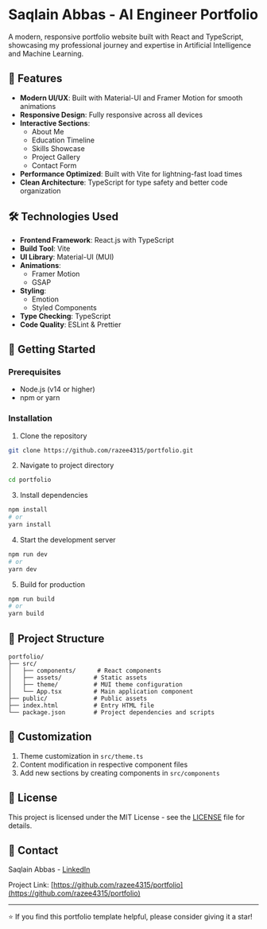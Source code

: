 # Saqlain Abbas - AI Engineer Portfolio

A modern, responsive portfolio website built with React and TypeScript, showcasing my professional journey and expertise in Artificial Intelligence and Machine Learning.

## 🚀 Features

- **Modern UI/UX**: Built with Material-UI and Framer Motion for smooth animations
- **Responsive Design**: Fully responsive across all devices
- **Interactive Sections**: 
  - About Me
  - Education Timeline
  - Skills Showcase
  - Project Gallery
  - Contact Form
- **Performance Optimized**: Built with Vite for lightning-fast load times
- **Clean Architecture**: TypeScript for type safety and better code organization

## 🛠️ Technologies Used

- **Frontend Framework**: React.js with TypeScript
- **Build Tool**: Vite
- **UI Library**: Material-UI (MUI)
- **Animations**: 
  - Framer Motion
  - GSAP
- **Styling**: 
  - Emotion
  - Styled Components
- **Type Checking**: TypeScript
- **Code Quality**: ESLint & Prettier

## 🚀 Getting Started

### Prerequisites

- Node.js (v14 or higher)
- npm or yarn

### Installation

1. Clone the repository
```bash
git clone https://github.com/razee4315/portfolio.git
```

2. Navigate to project directory
```bash
cd portfolio
```

3. Install dependencies
```bash
npm install
# or
yarn install
```

4. Start the development server
```bash
npm run dev
# or
yarn dev
```

5. Build for production
```bash
npm run build
# or
yarn build
```

## 📁 Project Structure

```
portfolio/
├── src/
│   ├── components/      # React components
│   ├── assets/         # Static assets
│   ├── theme/          # MUI theme configuration
│   └── App.tsx         # Main application component
├── public/             # Public assets
├── index.html          # Entry HTML file
└── package.json        # Project dependencies and scripts
```

## 🎨 Customization

1. Theme customization in `src/theme.ts`
2. Content modification in respective component files
3. Add new sections by creating components in `src/components`

## 📝 License

This project is licensed under the MIT License - see the [LICENSE](LICENSE) file for details.

## 🤝 Contact

Saqlain Abbas - [LinkedIn](https://www.linkedin.com/in/saqlain.razee)

Project Link: [https://github.com/razee4315/portfolio](https://github.com/razee4315/portfolio)

---
⭐️ If you find this portfolio template helpful, please consider giving it a star!
